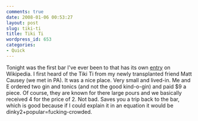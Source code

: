 ```yaml
---
comments: true
date: 2008-01-06 00:53:27
layout: post
slug: tiki-ti
title: Tiki Ti
wordpress_id: 653
categories:
- Quick
---
```


Tonight was the first bar I've ever been to that has its own [entry](http://en.wikipedia.org/wiki/Tiki_Ti) on Wikipedia. I first heard of the Tiki Ti from my newly transplanted friend Matt Causey (we met in PA). It was a nice place. Very small and lived-in. Me and E ordered two gin and tonics (and not the good kind-o-gin) and paid $9 a piece. Of course, they are known for there large pours and we basically received 4 for the price of 2. Not bad. Saves you a trip back to the bar, which is good because if I could explain it in an equation it would be dinky2+popular=fucking-crowded. 
